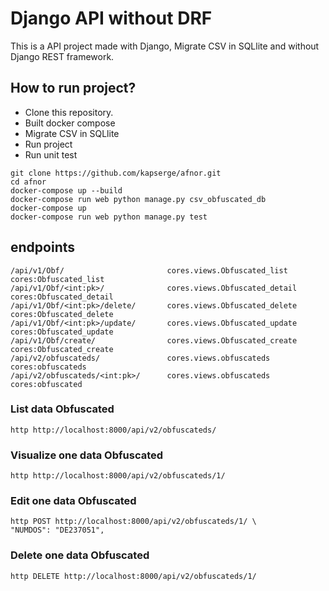 # Django API without DRF

This is a API project made with Django, Migrate CSV in SQLlite and without Django REST framework.

## How to run project?
* Clone this repository.
* Built docker compose
* Migrate CSV in SQLlite
* Run project
* Run unit test

```
git clone https://github.com/kapserge/afnor.git
cd afnor
docker-compose up --build   
docker-compose run web python manage.py csv_obfuscated_db
docker-compose up
docker-compose run web python manage.py test

```
## endpoints
```
/api/v1/Obf/                       cores.views.Obfuscated_list     cores:Obfuscated_list
/api/v1/Obf/<int:pk>/              cores.views.Obfuscated_detail   cores:Obfuscated_detail
/api/v1/Obf/<int:pk>/delete/       cores.views.Obfuscated_delete   cores:Obfuscated_delete
/api/v1/Obf/<int:pk>/update/       cores.views.Obfuscated_update   cores:Obfuscated_update
/api/v1/Obf/create/                cores.views.Obfuscated_create   cores:Obfuscated_create
/api/v2/obfuscateds/               cores.views.obfuscateds         cores:obfuscateds
/api/v2/obfuscateds/<int:pk>/      cores.views.obfuscateds       cores:obfuscated
```
### List data Obfuscated

```
http http://localhost:8000/api/v2/obfuscateds/
```

### Visualize one data Obfuscated

```
http http://localhost:8000/api/v2/obfuscateds/1/
```

### Edit one data Obfuscated

```
http POST http://localhost:8000/api/v2/obfuscateds/1/ \
"NUMDOS": "DE237051",
```

### Delete one data Obfuscated

```
http DELETE http://localhost:8000/api/v2/obfuscateds/1/
```
